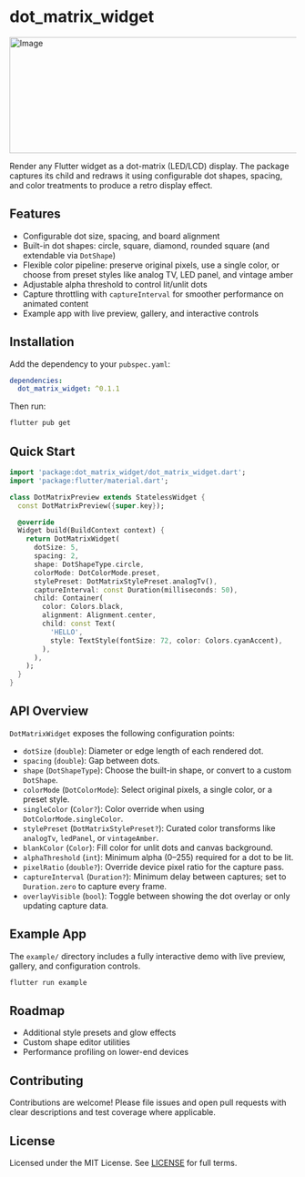 # dot_matrix_widget


<img width="884" height="204" alt="Image" src="https://github.com/user-attachments/assets/88ac1fbb-6944-4c87-abc3-62df4e361ee0" />


Render any Flutter widget as a dot-matrix (LED/LCD) display. The package captures its child and redraws it using configurable dot shapes, spacing, and color treatments to produce a retro display effect.



## Features

- Configurable dot size, spacing, and board alignment
- Built-in dot shapes: circle, square, diamond, rounded square (and extendable via `DotShape`)
- Flexible color pipeline: preserve original pixels, use a single color, or choose from preset styles like analog TV, LED panel, and vintage amber
- Adjustable alpha threshold to control lit/unlit dots
- Capture throttling with `captureInterval` for smoother performance on animated content
- Example app with live preview, gallery, and interactive controls

## Installation

Add the dependency to your `pubspec.yaml`:

```yaml
dependencies:
  dot_matrix_widget: ^0.1.1
```

Then run:

```bash
flutter pub get
```

## Quick Start

```dart
import 'package:dot_matrix_widget/dot_matrix_widget.dart';
import 'package:flutter/material.dart';

class DotMatrixPreview extends StatelessWidget {
  const DotMatrixPreview({super.key});

  @override
  Widget build(BuildContext context) {
    return DotMatrixWidget(
      dotSize: 5,
      spacing: 2,
      shape: DotShapeType.circle,
      colorMode: DotColorMode.preset,
      stylePreset: DotMatrixStylePreset.analogTv(),
      captureInterval: const Duration(milliseconds: 50),
      child: Container(
        color: Colors.black,
        alignment: Alignment.center,
        child: const Text(
          'HELLO',
          style: TextStyle(fontSize: 72, color: Colors.cyanAccent),
        ),
      ),
    );
  }
}
```

## API Overview

`DotMatrixWidget` exposes the following configuration points:

- `dotSize` (`double`): Diameter or edge length of each rendered dot.
- `spacing` (`double`): Gap between dots.
- `shape` (`DotShapeType`): Choose the built-in shape, or convert to a custom `DotShape`.
- `colorMode` (`DotColorMode`): Select original pixels, a single color, or a preset style.
- `singleColor` (`Color?`): Color override when using `DotColorMode.singleColor`.
- `stylePreset` (`DotMatrixStylePreset?`): Curated color transforms like `analogTv`, `ledPanel`, or `vintageAmber`.
- `blankColor` (`Color`): Fill color for unlit dots and canvas background.
- `alphaThreshold` (`int`): Minimum alpha (0–255) required for a dot to be lit.
- `pixelRatio` (`double?`): Override device pixel ratio for the capture pass.
- `captureInterval` (`Duration?`): Minimum delay between captures; set to `Duration.zero` to capture every frame.
- `overlayVisible` (`bool`): Toggle between showing the dot overlay or only updating capture data.

## Example App

The `example/` directory includes a fully interactive demo with live preview, gallery, and configuration controls.

```bash
flutter run example
```

## Roadmap

- Additional style presets and glow effects
- Custom shape editor utilities
- Performance profiling on lower-end devices

## Contributing

Contributions are welcome! Please file issues and open pull requests with clear descriptions and test coverage where applicable.

## License

Licensed under the MIT License. See [LICENSE](LICENSE) for full terms.
